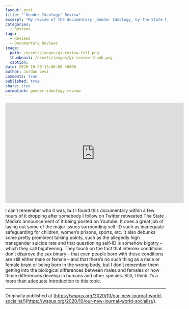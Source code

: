 ```yaml
---
layout: post
title: "'Gender Ideology' Review"
excerpt: "My review of the documentary _Gender Ideology_ by The State Media."
categories:
  - Reviews
tags:
  - Reviews
  - Documentary Reviews
image: 
  path: /assets/images/gi-review-full.png
  thumbnail: /assets/images/gi-review-thumb.png
  caption:
date: 2020-10-29 13:00:00 +0800
author: Jordan Levi
comments: true
published: true
share: true
permalink: gender-ideology-review
---
```

<iframe width="560" height="315" src="https://www.youtube.com/embed/9Zkc4P0rpI4" title="YouTube video player" frameborder="0" allow="accelerometer; autoplay; clipboard-write; encrypted-media; gyroscope; picture-in-picture" allowfullscreen></iframe>

I can’t remember who it was, but I found this documentary within a few hours of it dropping after somebody I follow on Twitter retweeted The State Media’s announcement of it being posted on Youtube. It does a great job of laying out some of the major issues surrounding self-ID such as inadequate safeguarding for children, women’s prisons, sports, etc. It also debunks some pretty prominent talking points, such as the allegedly high transgender suicide rate and that questioning self-ID is somehow bigotry – which they call bigoteering. They touch on the fact that intersex conditions don’t disprove the sex binary – that even people born with these conditions are still either male or female – and that there’s no such thing as a male or female brain or being born in the wrong body, but I don’t remember them getting into the biological differences between males and females or how those differences develop in humans and other species. Still, I think it’s a more than adequate introduction to this topic.

<hr>

Originally published at [https://wspus.org/2020/10/our-new-journal-world-socialist/](https://wspus.org/2020/10/our-new-journal-world-socialist/).
